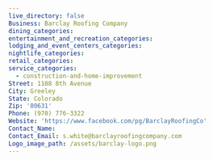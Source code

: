 ```yaml
---
live_directory: false
Business: Barclay Roofing Company
dining_categories:
entertainment_and_recreation_categories:
lodging_and_event_centers_categories:
nightlife_categories:
retail_categories:
service_categories:
  - construction-and-home-improvement
Street: 1108 8th Avenue
City: Greeley
State: Colorado
Zip: '80631'
Phone: (970) 776-3322
Website: 'https://www.facebook.com/pg/BarclayRoofingCo'
Contact_Name:
Contact_Email: s.white@barclayroofingcompany.com
Logo_image_path: /assets/barclay-logo.png
---
```


